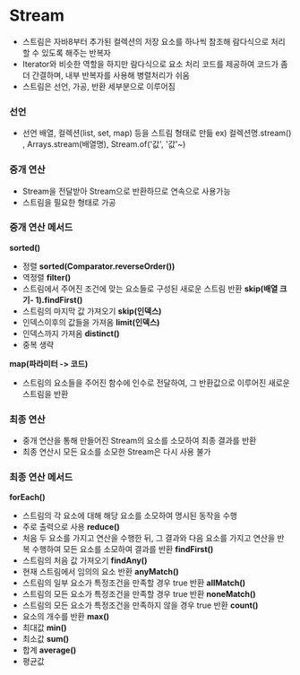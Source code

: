 # Stream
- 스트림은 자바8부터 추가된 컬렉션의 저장 요소를 하나씩 참조해 람다식으로 처리할 수 있도록 해주는 반복자
- Iterator와 비슷한 역할을 하지만 람다식으로 요소 처리 코드를 제공하여 코드가 좀 더 간결하며, 내부 반복자를 사용해 병렬처리가 쉬움
- 스트림은 선언, 가공, 반환 세부분으로 이루어짐
### 선언
- 선언 배열, 컬렉션(list, set, map) 등을 스트림 형태로 만듦 ex) 컬렉션명.stream() , Arrays.stream(배열명), Stream.of('값', '값'~)

### 중개 연산
- Stream을 전달받아  Stream으로 반환하므로 연속으로 사용가능
- 스트림을 필요한 형태로 가공
### 중개 연산 메서드
**sorted()** 
- 정렬
**sorted(Comparator.reverseOrder())** 
- 역정렬
**filter()**
- 스트림에서 주어진 조건에 맞는 요소들로 구성된 새로운 스트림 반환
**skip(배열 크기- 1).findFirst()**
- 스트림의 마지막 값 가져오기
**skip(인덱스)**
- 인덱스이후의 값들을 가져옴
**limit(인덱스)**
- 인덱스까지 가져옴
**distinct()**
- 중복 생략

**map(파라미터 -> 코드)**
- 스트림의 요소들을 주어진 함수에 인수로 전달하여, 그 반환값으로 이루어진 새로운 스트림을 반환

### 최종 연산
- 중개 연산을 통해 만들어진 Stream의 요소를 소모하여 최종 결과를 반환
- 최종 연산시 모든 요소를 소모한 Stream은 다시 사용 불가
### 최종 연산 메서드
**forEach()**
- 스트림의 각 요소에 대해 해당 요소를 소모하여 명시된 동작을 수행
- 주로 출력으로 사용
**reduce()**
- 처음 두 요소를 가지고 연산을 수행한 뒤, 그 결과와 다음 요소를 가지고 연산을 반복 수행하여 모든 요소를 소모하여 결과를 반환
**findFirst()**
- 스트림의 처음 값 가져오기
**findAny()**
- 현재 스트림에서 임의의 요소 반환
**anyMatch()**
- 스트림의 일부 요소가 특정조건을 만족할 경우 true 반환
**allMatch()**
- 스트림의 모든 요소가 특정조건을 만족할 경우 true 반환
**noneMatch()**
- 스트림의 모든 요소가 특정조건을 만족하지 않을 경우 true 반환
**count()**
- 요소의 개수를 반환
**max()**
- 최대값
**min()**
- 최소값
**sum()**
- 합계
**average()**
- 평균값
